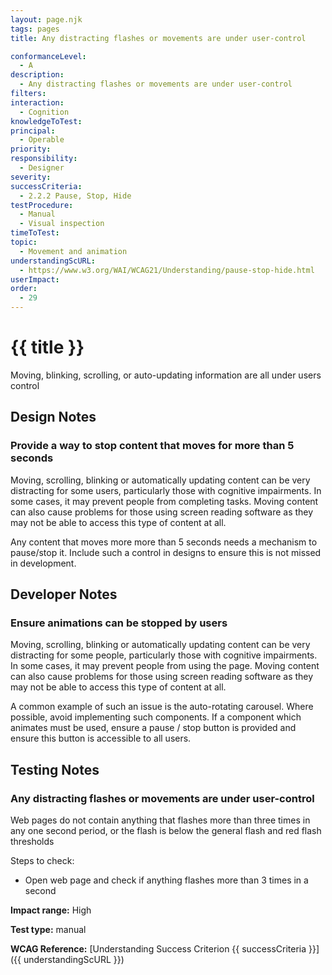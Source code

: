 ```yaml
---
layout: page.njk
tags: pages
title: Any distracting flashes or movements are under user-control

conformanceLevel:
  - A
description:
  - Any distracting flashes or movements are under user-control
filters:
interaction:
  - Cognition
knowledgeToTest:
principal:
  - Operable
priority:
responsibility:
  - Designer
severity:
successCriteria:
  - 2.2.2 Pause, Stop, Hide
testProcedure:
  - Manual
  - Visual inspection
timeToTest:
topic:
  - Movement and animation
understandingScURL:
  - https://www.w3.org/WAI/WCAG21/Understanding/pause-stop-hide.html
userImpact:
order:
  - 29
---
```


# {{ title }}

Moving, blinking, scrolling, or auto-updating information are all under users control

## Design Notes

### Provide a way to stop content that moves for more than 5 seconds

Moving, scrolling, blinking or automatically updating content can be very distracting for some users, particularly those with cognitive impairments. In some cases, it may prevent people from completing tasks. Moving content can also cause problems for those using screen reading software as they may not be able to access this type of content at all.

Any content that moves more more than 5 seconds needs a mechanism to pause/stop it. Include such a control in designs to ensure this is not missed in development.

## Developer Notes

### Ensure animations can be stopped by users

Moving, scrolling, blinking or automatically updating content can be very distracting for some people, particularly those with cognitive impairments. In some cases, it may prevent people from using the page. Moving content can also cause problems for those using screen reading software as they may not be able to access this type of content at all.

A common example of such an issue is the auto-rotating carousel. Where possible, avoid implementing such components. If a component which animates must be used, ensure a pause / stop button is provided and ensure this button is accessible to all users.

## Testing Notes

### Any distracting flashes or movements are under user-control

Web pages do not contain anything that flashes more than three times in any one second period, or the flash is below the general flash and red flash thresholds

Steps to check:

- Open web page and check if anything flashes more than 3 times in a second

**Impact range:** High

**Test type:** manual

**WCAG Reference:** [Understanding Success Criterion {{ successCriteria }}]({{ understandingScURL }})
